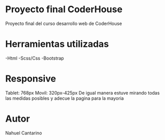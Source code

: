 # Proyecto final CoderHouse
Proyecto final del curso desarrollo web de CoderHouse
# Herramientas utilizadas
-Html
-Scss/Css
-Bootstrap
# Responsive
Tablet: 768px
Movil: 320px-425px
De igual manera estuve mirando todas las medidas posibles y adecue la pagina para la mayoria
# Autor
Nahuel Cantarino
